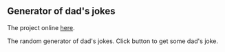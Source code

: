 ## Generator of dad's jokes

The project online [here](https://volodymyrvoronov.github.io/generator-of-dads-jokes.io/).

The random generator of dad's jokes.
Click button to get some dad's joke.
